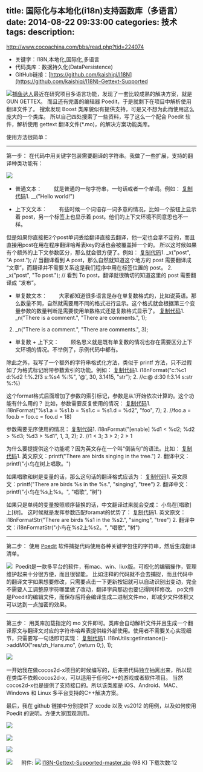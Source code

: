 title: 国际化与本地化(i18n)支持函数库（多语言）
date: 2014-08-22 09:33:00
categories: 技术
tags: 
description:
---
http://www.cocoachina.com/bbs/read.php?tid=224074


- 关键字：I18N,本地化,国际化,多语言
- 代码类库：数据持久化(DataPersistence)
- GitHub链接：[https://github.com/kaishiqi/I18N](https://github.com/kaishiqi/I18N)-Gettext-Supported

[![](http://cache.adm.cnzz.net/material/df/1/13d5a300cf3ab7df234d2612d434f.jpg "捕鱼达人")](http://click.am1.adm.cnzz.net/click.php?m4c=2mNyDbwSya6SX2vfkkOADQsfFQVbGB4_Egg9S0ZOMwtCDjgIVkBUGE5OTk1QMjpaHlkCFxwSVAoPXEJXPQNlSB5vEC8QeAkSEHEsCwMAAg4OMBIoaw..)最近在研究项目多语言功能，发现了一套比较成熟的解决方案，就是GUN GETTEX。
而且还有完善的编辑器 Poedit，于是就剩下在项目中解析使用翻译文件了。
搜索发现 Boost 类库貌似有提供支持，可是又不想为此而使用这么庞大的一个类库。
所以自己四处搜索了一些资料，写了这么一个配合 Poedit 软件，解析使用 gettext 翻译文件(*.mo)，的解决方案功能类库。

<!--more-->


使用方法很简单：
***

第一步：
在代码中用关键字包装需要翻译的字符串。我做了一些扩展，支持的翻译种类功能有：

![](http://www.cocoachina.com/bbs/attachment/Fid_19/19_72216_cce545fa56053d4.png) 

- 普通文本：        就是普通的一句字符串，一句话或者一个单词。例如：
[复制代码]()1. __("Hello world!")




- 上下文文本：        有些时候一个词语存一词多意的情况，比如一个按钮上显示着 post，另一个标签上也显示着 post。他们的上下文环境不同意思也不一样。

但是如果你直接把2个post单词丢给翻译直接去翻译，他一定也会拿不定的，而且直接用post在用在程序翻译哈希表key的话也会被覆盖掉一个的。
所以这时候如果有个额外的上下文参数区分，那么就会很方便了。例如：
[复制代码]()1. _x("post", "A post."); // 当翻译看到 A post，那么自然就知道这个地方的 post 需要翻译成 “文章”，而翻译并不需要关系这是我们程序中用在标签位置的 post。
2. _x("post", "To post."); // 看到 To post，翻译就很确切的知道这里的 post 需要翻译成 “发布”。



- 单复数文本：        大家都知道很多语言是存在单复数格式的，比如说英语。那么数量不同，自然就需要用不同的格式进行显示。这个格式就会根据第三个变量参数的数量判断是需要使用单数格式还是复数格式显示了。
[复制代码]()1. _n("There is a comment.", "There are comments.", 1);
2. _n("There is a comment.", "There are comments.", 3);




- 单复数 + 上下文：        顾名思义就是既有单复数的情况也存在需要区分上下文环境的情况。不举例了，示例代码中都有。



除此之外，我写了一个额外的字符串格式化方法，类似于 printf 方法，只不过假如了为格式标记附带参数索引的功能。例如：
[复制代码]()1. i18nFormat("c:%c1 d:%d2 f:%.2f3 s:%s4 %:%", '@', 30, 3.1415, "str");
2. //c:@ d:30 f:3.14 s:str %:%)


这个format格式后面增加了参数的索引标记，参数是从1开始依次计算的。这个功能有什么用的？
比如，参数需要反复使用的情况：
[复制代码]()1. i18nFormat("%s1.a = %s1.b = %s1.c = %s1.d = %d2", "foo", 7);
2. //foo.a = foo.b = foo.c = foo.d = 18)


参数需要无序使用的情况：
[复制代码]()1. i18nFormat("[enable] %d1 < %d2; %d2 > %d3; %d3 > %d1", 1, 3, 2);
2. //1 < 3; 3 > 2; 2 > 1



为什么要提提供这个功能呢？因为英文存在一个叫“倒装句”的语法。比如：
[复制代码]()1. 英文原文：printf("There are birds singing in the tree.")
2. 翻译中文：printf("小鸟在树上唱歌。")

如果唱歌和树是变量的话，那么这句话的翻译格式应该为：
[复制代码]()1. 英文原文：printf("There are birds %s in the %s.", "singing", "tree")
2. 翻译中文：printf("小鸟在%s上%s。", "唱歌", "树")

如果只是单纯的变量按照顺序替换的话，中文翻译过来就会变成：
小鸟在[唱歌]上[树]。
这时候就是发挥参数匹配foramat的优势了：
[复制代码]()1. 英文原文：i18nFormatStr("There are birds %s1 in the %s2.", "singing", "tree")
2. 翻译中文：i18nFormatStr("小鸟在%s2上%s2。", "唱歌", "树")




***

第二步：
使用 [Poedit](http://poedit.net/) 软件捕捉代码使用各种关键字包住的字符串，然后生成翻译清单。

![](http://www.cocoachina.com/bbs/attachment/Fid_19/19_72216_78e1b2c8a707baa.png) 
Poedit是一款多平台的软件，有mac、win、liux版。可视化的编辑操作，管理维护起来十分很方便，而且很智能。
比如注释的代码就不会去捕捉，而且代码中的翻译文字如果想要修改，只需要点击一下更新按钮就可以自动识别出变动，完全不需要人工调整原字符哪里做了改动，翻译字典那边也要记得同样修改。
po文件是Poedit的编辑文件，而保存后将会编译生成二进制文件mo，即减少文件体积又可以达到一点加密的效果。


***

第三步：
用类库加载指定的 mo 文件即可。类库会自动解析文件并且生成一个翻译原文与翻译文对应的字符串哈希表提供给外部使用。使用者不需要关心实现细节，只需要写一句话即可实现：
[复制代码]()1. I18nUtils::getInstance()->addMO("res/zh_Hans.mo", [](int){return 0;}, 1);



![](http://www.cocoachina.com/bbs/attachment/Fid_19/19_72216_26dee3053893cab.png) 



一开始我在做cocos2d-x项目的时候编写的，后来把代码独立抽离出来，所以现在类库不依赖cocos2d-x，可以适用于任何C++的游戏或者软件项目。
当然cocos2d-x也是提供了支持接口的。所以该类库是 iOS、Android、MAC、Windows 和 Linux 多平台支持的C++解决方案。


最后，我在 github 链接中分别提供了 xcode 以及 vs2012 的用例，以及如何使用 Poedit 的说明。方便大家围观测用。


![](http://www.cocoachina.com/bbs/attachment/Fid_19/19_72216_cf246611612e583.png) 

![](http://www.cocoachina.com/bbs/attachment/Fid_19/19_72216_020b8800d5b6944.png)

![](http://www.cocoachina.com/bbs/attachment/Fid_19/19_72216_d8c5130de0e9f2a.png) 

![](http://www.cocoachina.com/bbs/attachment/Fid_19/19_72216_1add24671d336dd.png)     
附件: ![](http://www.cocoachina.com/bbs/images/wind2013/file/zip.gif) [I18N-Gettext-Supported-master.zip](http://www.cocoachina.com/bbs/job.php?action=download&aid=75903) (98
 K) 下载次数:12